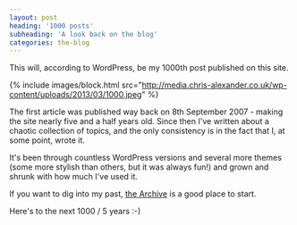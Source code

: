 ```yaml
---
layout: post
heading: '1000 posts'
subheading: 'A look back on the blog'
categories: the-blog
---
```


This will, according to WordPress, be my 1000th post published on this site.

{% include images/block.html src="http://media.chris-alexander.co.uk/wp-content/uploads/2013/03/1000.jpeg" %}

The first article was published way back on 8th September 2007 - making the site nearly five and a half years old. Since then I've written about a chaotic collection of topics, and the only consistency is in the fact that I, at some point, wrote it.

It's been through countless WordPress versions and several more themes (some more stylish than others, but it was always fun!) and grown and shrunk with how much I've used it.

If you want to dig into my past, [the Archive](/archive) is a good place to start.

Here's to the next 1000 / 5 years :-)
